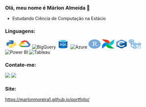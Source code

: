 ### Olá, meu nome é Márlon Almeida 👋

- Estudando Ciência de Computação na Estácio
### Linguagens:
<div style="display: inline_block">
  <img alt="Python" height="30" width="40" src="https://raw.githubusercontent.com/devicons/devicon/master/icons/python/python-original.svg">  
  <img alt="Google Cloud" height="30" width="40" src="https://raw.githubusercontent.com/devicons/devicon/master/icons/googlecloud/googlecloud-original.svg">
  <img alt="BigQuery" height="30" width="40" src="https://img.icons8.com/color/48/000000/google-bigquery.png">
  <img alt="Azure SQL Database" height="30" width="40" src="https://raw.githubusercontent.com/devicons/devicon/master/icons/azuresqldatabase/azuresqldatabase-original.svg">
  <img alt="Azure" height="30" width="40" src="https://img.icons8.com/color/48/000000/azure-1.png">
  <img alt="RStudio" height="30" width="40" src="https://raw.githubusercontent.com/devicons/devicon/master/icons/rstudio/rstudio-original.svg">
  <img alt="Apache Airflow" height="30" width="40" src="https://raw.githubusercontent.com/devicons/devicon/master/icons/apacheairflow/apacheairflow-original.svg">
  <img alt="C" height="30" width="40" src="https://raw.githubusercontent.com/devicons/devicon/master/icons/c/c-original.svg">
  <img alt="GitHub Actions" height="30" width="40" src="https://raw.githubusercontent.com/devicons/devicon/master/icons/githubactions/githubactions-original.svg">
  <img alt="Power BI" height="30" width="auto" src="https://img.icons8.com/color/48/000000/power-bi.png">
  <img alt="Tableau" height="30" width="auto" src="https://img.icons8.com/color/48/000000/tableau-software.png">
</div>





### Contate-me:
<div>
  <a href = "mailto:marlonm.almeida@gmail.com"><img src="https://img.shields.io/badge/Gmail-D14836?style=for-the-badge&logo=gmail&logoColor=white" target="_blank"></a>
  <a href="https://www.linkedin.com/in/marlonmalmeida/" target="_blank"><img src="https://img.shields.io/badge/-LinkedIn-%230077B5?style=for-the-badge&logo=linkedin&logoColor=white" target="_blank"></a>   
</div>

### Site:
https://marlonmoreira1.github.io/portfolio/
